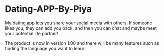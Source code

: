 # Dating-APP-By-Piya
My dating app lets you share your social media with others. If someone likes you, they can add you back, and then you can chat and maybe meet your potential life partner!


The product is now in version 1.00 and there will be many features such as finding the language you want to learn! 
